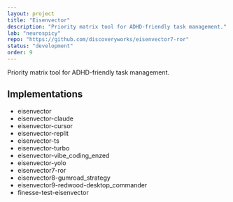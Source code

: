 ```yaml
---
layout: project
title: "Eisenvector"
description: "Priority matrix tool for ADHD-friendly task management."
lab: "neurospicy"
repo: "https://github.com/discoveryworks/eisenvector7-ror"
status: "development"
order: 9
---
```


Priority matrix tool for ADHD-friendly task management.

## Implementations
- eisenvector
- eisenvector-claude
- eisenvector-cursor
- eisenvector-replit
- eisenvector-ts
- eisenvector-turbo
- eisenvector-vibe_coding_enzed
- eisenvector-yolo
- eisenvector7-ror
- eisenvector8-gumroad_strategy
- eisenvector9-redwood-desktop_commander
- finesse-test-eisenvector